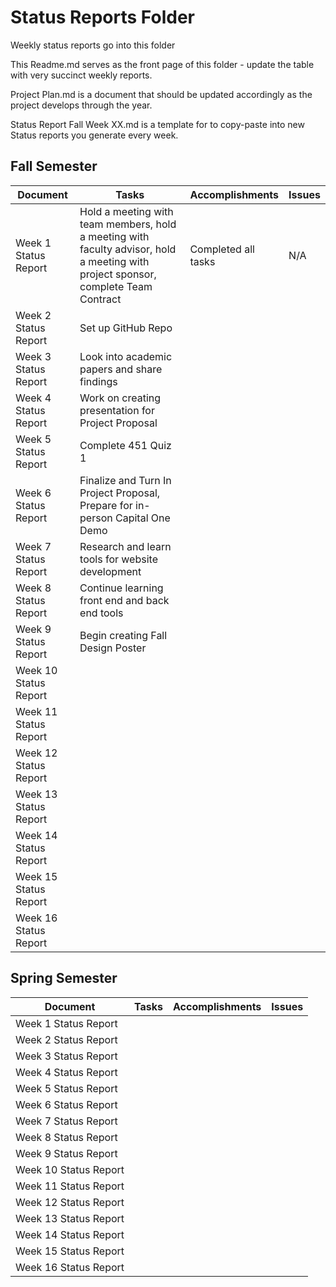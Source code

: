 # Status Reports Folder
Weekly status reports go into this folder

This Readme.md serves as the front page of this folder - update the table with very succinct weekly reports.

Project Plan.md is a document that should be updated accordingly as the project develops through the year.

Status Report Fall Week XX.md is a template for to copy-paste into new Status reports you generate every week.

## Fall Semester

| Document | Tasks | Accomplishments | Issues |
|---|---|---|---|
| Week 1 Status Report | Hold a meeting with team members, hold a meeting with faculty advisor, hold a meeting with project sponsor, complete Team Contract | Completed all tasks | N/A |
| Week 2 Status Report |Set up GitHub Repo | | |
| Week 3 Status Report |Look into academic papers and share findings| | |
| Week 4 Status Report |Work on creating presentation for Project Proposal | | |
| Week 5 Status Report |Complete 451 Quiz 1 | | |
| Week 6 Status Report |Finalize and Turn In Project Proposal, Prepare for in-person Capital One Demo| | |
| Week 7 Status Report |Research and learn tools for website development | | |
| Week 8 Status Report |Continue learning front end and back end tools| | |
| Week 9 Status Report |Begin creating Fall Design Poster | | |
| Week 10 Status Report | | | |
| Week 11 Status Report | | | |
| Week 12 Status Report | | | |
| Week 13 Status Report | | | |
| Week 14 Status Report | | | |
| Week 15 Status Report | | | |
| Week 16 Status Report | | | |

## Spring Semester

| Document | Tasks | Accomplishments| Issues |
|---|---|---|---|
| Week 1 Status Report | | | |
| Week 2 Status Report | | | |
| Week 3 Status Report | | | |
| Week 4 Status Report | | | |
| Week 5 Status Report | | | |
| Week 6 Status Report | | | |
| Week 7 Status Report | | | |
| Week 8 Status Report | | | |
| Week 9 Status Report | | | |
| Week 10 Status Report | | | |
| Week 11 Status Report | | | |
| Week 12 Status Report | | | |
| Week 13 Status Report | | | |
| Week 14 Status Report | | | |
| Week 15 Status Report | | | |
| Week 16 Status Report | | | |
